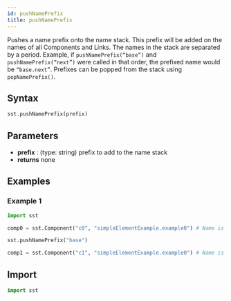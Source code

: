 ```yaml
---
id: pushNamePrefix
title: pushNamePrefix
---
```


<!---
SAND2022-6843 O
Source: sst-documentation/manuals/python
--->


Pushes a name prefix onto the name stack. This prefix will be added on the names of all Components and Links. The names in the stack are separated by a period. Example, if `pushNamePrefix(“base”)` and `pushNamePrefix(“next”)` were called in that order, the prefixed name would be `“base.next”`. Prefixes can be popped from the stack using `popNamePrefix()`. 

## Syntax
```python
sst.pushNamePrefix(prefix)
```

## Parameters
* **prefix** : (type: string) prefix to add to the name stack 
* **returns** none

## Examples

### Example 1
```python
import sst

comp0 = sst.Component("c0", "simpleElementExample.example0") # Name is 'c0'

sst.pushNamePrefix("base")

comp1 = sst.Component("c1", "simpleElementExample.example0") # Name is 'base.c1'
```

## Import
```python
import sst
```